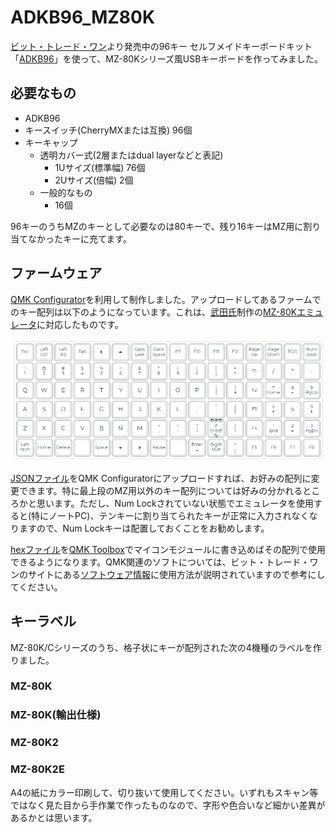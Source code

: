 # ADKB96_MZ80K
[ビット・トレード・ワン](https://bit-trade-one.co.jp/)より発売中の96キー セルフメイドキーボードキット「[ADKB96](https://bit-trade-one.co.jp/selfmadekb/adkb96/)」を使って、MZ-80Kシリーズ風USBキーボードを作ってみました。

## 必要なもの
- ADKB96
- キースイッチ(CherryMXまたは互換) 96個
- キーキャップ
  - 透明カバー式(2層またはdual layerなどと表記)
    - 1Uサイズ(標準幅) 76個
    - 2Uサイズ(倍幅) 2個
  - 一般的なもの
    - 16個

96キーのうちMZのキーとして必要なのは80キーで、残り16キーはMZ用に割り当てなかったキーに充てます。

## ファームウェア
[QMK Configurator](https://config.qmk.fm/#/adkb96/rev1/LAYOUT_ortho_6x16)を利用して制作しました。アップロードしてあるファームでのキー配列は以下のようになっています。これは、[武田氏](http://takeda-toshiya.my.coocan.jp/)制作の[MZ-80Kエミュレータ](http://takeda-toshiya.my.coocan.jp/mz80k/index.html)に対応したものです。

![key layout](/assets/layout.png)

[JSONファイル](/firmware/mz80k.json)をQMK Configuratorにアップロードすれば、お好みの配列に変更できます。特に最上段のMZ用以外のキー配列については好みの分かれるところかと思います。ただし、Num Lockされていない状態でエミュレータを使用すると(特にノートPC)、テンキーに割り当てられたキーが正常に入力されなくなりますので、Num Lockキーは配置しておくことをお勧めします。

[hexファイル](/firmware/adkb96_rev1_mz80k.hex)を[QMK Toolbox](https://github.com/qmk/qmk_toolbox/releases)でマイコンモジュールに書き込めばその配列で使用できるようになります。QMK関連のソフトについては、ビット・トレード・ワンのサイトにある[ソフトウェア情報](https://bit-trade-one.co.jp/selfmadekb/softwaremanual/)に使用方法が説明されていますので参考にしてください。

## キーラベル
MZ-80K/Cシリーズのうち、格子状にキーが配列された次の4機種のラベルを作りました。
### MZ-80K
### MZ-80K(輸出仕様)
### MZ-80K2
### MZ-80K2E

A4の紙にカラー印刷して、切り抜いて使用してください。いずれもスキャン等ではなく見た目から手作業で作ったものなので、字形や色合いなど細かい差異があるかとは思います。
